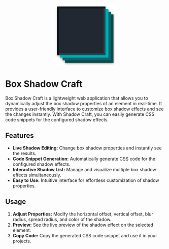<div align="center">
    <img src="./favicon-icons/android-chrome-192x192.png" height="192" width="192" alt="box shadow icon">
</div>

# Box Shadow Craft

Box Shadow Craft is a lightweight web application that allows you to dynamically adjust the box shadow properties of an element in real-time. It provides a user-friendly interface to customize box shadow effects and see the changes instantly. With Shadow Craft, you can easily generate CSS code snippets for the configured shadow effects.

## Features

- **Live Shadow Editing:** Change box shadow properties and instantly see the results.
- **Code Snippet Generation:** Automatically generate CSS code for the configured shadow effects.
- **Interactive Shadow List:** Manage and visualize multiple box shadow effects simultaneously.
- **Easy to Use:** Intuitive interface for effortless customization of shadow properties.

## Usage

1. **Adjust Properties:** Modify the horizontal offset, vertical offset, blur radius, spread radius, and color of the shadow.
2. **Preview:** See the live preview of the shadow effect on the selected element.
3. **Copy Code:** Copy the generated CSS code snippet and use it in your projects.